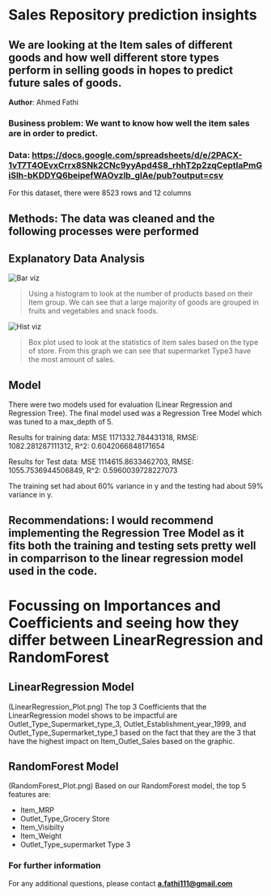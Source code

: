 # Sales Repository prediction insights
## We are looking at the Item sales of different goods and how well different store types perform in selling goods in hopes to predict future sales of goods. 

**Author**: Ahmed Fathi

### Business problem: We want to know how well the item sales are in order to predict.


### Data: https://docs.google.com/spreadsheets/d/e/2PACX-1vT7T4OEvxCrrx8SNk2CNc9yyApd4S8_rhhT2p2zqCeptIaPmGiSlh-bKDDYQ6beipefWAOvzlb_glAe/pub?output=csv
For this dataset, there were 8523 rows and 12 columns


## Methods: The data was cleaned and the following processes were performed


## Explanatory Data Analysis


![Bar viz](https://user-images.githubusercontent.com/115515293/202751002-4d31031a-2272-4c5d-ae7c-b6c4ceead2b4.png)


> Using a histogram to look at the number of products based on their Item group. We can see that a large majority of goods are grouped in fruits and vegetables and snack foods.

![Hist viz](https://user-images.githubusercontent.com/115515293/202751167-e79fc263-3ae5-4581-b02c-772b8be18b70.png)


> Box plot used to look at the statistics of item sales based on the type of store. From this graph we can see that supermarket Type3 have the most amount of sales.


## Model

There were two models used for evaluation (Linear Regression and Regression Tree). The final model used was a Regression Tree Model which was tuned to a max_depth of 5.

Results for training data: 
 MSE 1171332.784431318,
 RMSE: 1082.281287111312,
 R^2: 0.6042066848171654 
 
Results for Test data: 
 MSE 1114615.8633462703,
 RMSE: 1055.7536944506849,
 R^2: 0.5960039728227073

The training set had about 60% variance in y and the testing had about 59% variance in y.


## Recommendations: I would recommend implementing the Regression Tree Model as it fits both the training and testing sets pretty well in comparrison to the linear regression model used in the code.



# Focussing on Importances and Coefficients and seeing how they differ between LinearRegression and RandomForest

## LinearRegression Model
(LinearRegression_Plot.png)
The top 3 Coefficients that the LinearRegression model shows to be impactful are Outlet_Type_Supermarket_type_3, Outlet_Establishment_year_1999, and Outlet_Type_Supermarket_type_1 based on the fact that they are the 3 that have the highest impact on Item_Outlet_Sales based on the graphic.

## RandomForest Model
(RandomForest_Plot.png)
Based on our RandomForest model, the top 5 features are:
- Item_MRP
- Outlet_Type_Grocery Store
- Item_Visibilty
- Item_Weight
- Outlet_Type_supermarket Type 3

### For further information


For any additional questions, please contact **a.fathi111@gmail.com**
